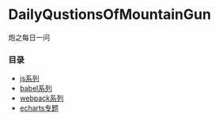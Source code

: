 # DailyQustionsOfMountainGun
炮之每日一问

### 目录

- [js系列](https://github.com/xiaodoubaoldl/DailyQustionsOfMountainGun/blob/master/category/js.md)
- [babel系列](https://github.com/xiaodoubaoldl/DailyQustionsOfMountainGun/blob/master/category/babel.md)
- [webpack系列](https://github.com/xiaodoubaoldl/DailyQustionsOfMountainGun/blob/master/category/webpack.md)
- [echarts专题](https://github.com/xiaodoubaoldl/DailyQustionsOfMountainGun/blob/master/category/echarts.md)

